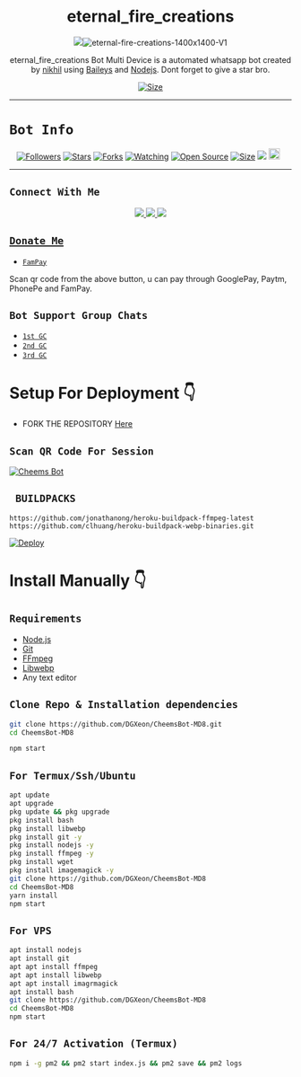 

<h1 align="center">eternal_fire_creations<br></h1>
<p align="center">
<img src="<a href="https://ibb.co/4JGJ7bC"><img src="https://i.ibb.co/Bwxwthv/eternal-fire-creations-1400x1400-V1.png" alt="eternal-fire-creations-1400x1400-V1" border="0"></a>

<p align="center">
eternal_fire_creations Bot Multi Device is a automated whatsapp bot created by <a href="https://github.com/sainikhil1729" target="_blank">nikhil</a> using <a href="https://github.com/adiwajshing/Baileys" target="_blank">Baileys</a> and <a href="https://github.com/nodejs" target="_blank">Nodejs</a>. Dont forget to give a star bro.
</p>

<p align="center">
<a href="https://youtu.be/ethernal_fire_creations"><img title="Size" src="https://img.shields.io/badge/Tutorial-Video-green"></a>
</p>

------

# ```Bot Info```
<p align="center">
<a href="https://github.com/sainikhil1729/followers"><img title="Followers" src="https://img.shields.io/github/followers/sainikhil1729?color=red&style=flat-square"></a>
<a href="https://github.com/sainikhil1729/ethernal_fire_creations/stargazers/"><img title="Stars" src="https://img.shields.io/github/stars/sainikhil1729/ethernal_fire_creations?color=blue&style=flat-square"></a>
<a href="https://github.com/sainikhil1729/ethernal_fire_creations/network/members"><img title="Forks" src="https://img.shields.io/github/forks/sainikhil1729/ethernal_fire_creations?color=red&style=flat-square"></a>
<a href="https://github.com/sainikhil1729/ethernal_fire_creations/watchers"><img title="Watching" src="https://img.shields.io/github/watchers/sainikhil1729/ethernal_fire_creations?label=Watchers&color=blue&style=flat-square"></a>
<a href="https://github.com/sainikhil1729/ethernal_fire_creations"><img title="Open Source" src="https://img.shields.io/badge/sainikhil1729%20Bot%20Inc.-red?v=103"></a>
<a href="https://github.com/sainikhil1729/ethernal_fire_creations/"><img title="Size" src="https://img.shields.io/github/repo-size/sainikhil1729/ethernal_fire_creations?style=flat-square&color=green"></a>
<a href="https://hits.seeyoufarm.com"><img src="https://hits.seeyoufarm.com/api/count/incr/badge.svg?url=https%3A%2F%2Fgithub.com%2Fsainikhil1729%2Fethernal_fire_creations&count_bg=%2379C83D&title_bg=%23555555&icon=probot.svg&icon_color=%2300FF6D&title=hits&edge_flat=false"/></a>
<a href="https://github.com/sainikhil1729/ethernal_fire_creations/graphs/commit-activity"><img height="20" src="https://img.shields.io/badge/Maintained%3F-yes-green.svg"></a>&nbsp;&nbsp;
</p>
<p align='center'>
    </p>

-------

## ```Connect With Me```
<p align="center">
<a href="https://wa.me/919505579643"><img src="https://img.shields.io/badge/Contact ethernal_fire_creations-25D366?style=for-the-badge&logo=whatsapp&logoColor=white" />
<a href="https://chat.whatsapp.com/9505579643"><img src="https://img.shields.io/badge/Join Official GC-25D366?style=for-the-badge&logo=whatsapp&logoColor=white" />
<a href="https://youtube.com/channel/ethernal_fire_creations"><img src="https://img.shields.io/badge/Subscribe nikhil-ff0000?style=for-the-badge&logo=youtube&logoColor=ff000000&link=https://youtube.com/@ethernal_fire_creations" /><br>
</p>

## ```Donate Me```

- [`FamPay`](https://i.ibb.co/w46VQ8D/Picsart-22-10-08-06-46-30-674.jpg)

<p align="left">
Scan qr code from the above button, u can pay through GooglePay, Paytm, PhonePe and FamPay.
</p>

## ```Bot Support Group Chats```

- [`1st GC`](https://chat.whatsapp.com/Dc2qyVeK8JbJq8Gr3U1pKH)
- [`2nd GC`](https://chat.whatsapp.com/BW0o3ZyiAF5Azb1bIqG9Ue)
- [`3rd GC`](https://chat.whatsapp.com/KMymhLdGcjPHihOkrfHW7q)

# Setup For Deployment 👇

- FORK THE REPOSITORY [Here](https://github.com/DGXeon/CheemsBot-MD8/fork)

## `Scan QR Code For Session`
[![Cheems Bot](https://repl.it/badge/github/quiec/whatsasena)](https://replit.com/@DGXeon/Cheems-Bot-Multi-Auth-Session-Generator?v=1)

## ` BUILDPACKS`

```
https://github.com/jonathanong/heroku-buildpack-ffmpeg-latest
https://github.com/clhuang/heroku-buildpack-webp-binaries.git
```

[![Deploy](https://www.herokucdn.com/deploy/button.svg)](https://heroku.com/deploy?template=https://github.com/DGXeon/CheemsBot-MD8/)

# Install Manually 👇
## `Requirements`
* [Node.js](https://nodejs.org/en/)
* [Git](https://git-scm.com/downloads)
* [FFmpeg](https://github.com/BtbN/FFmpeg-Builds/releases/download/autobuild-2020-12-08-13-03/ffmpeg-n4.3.1-26-gca55240b8c-win64-gpl-4.3.zip)
* [Libwebp](https://developers.google.com/speed/webp/download)
* Any text editor
## `Clone Repo & Installation dependencies`
```bash
git clone https://github.com/DGXeon/CheemsBot-MD8.git
cd CheemsBot-MD8

npm start
```
## `For Termux/Ssh/Ubuntu`
```bash
apt update
apt upgrade
pkg update && pkg upgrade
pkg install bash
pkg install libwebp
pkg install git -y
pkg install nodejs -y 
pkg install ffmpeg -y 
pkg install wget
pkg install imagemagick -y
git clone https://github.com/DGXeon/CheemsBot-MD8
cd CheemsBot-MD8
yarn install
npm start
```
## `For VPS`
```bash
apt install nodejs 
apt install git 
apt apt install ffmpeg 
apt apt install libwebp 
apt apt install imagrmagick
apt install bash
git clone https://github.com/DGXeon/CheemsBot-MD8
cd CheemsBot-MD8
npm start
```
## `For 24/7 Activation (Termux)`
```bash
npm i -g pm2 && pm2 start index.js && pm2 save && pm2 logs
```
